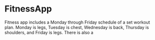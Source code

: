 # FitnessApp
Fitness app includes a Monday through Friday schedule of a set workout plan. Monday is legs, Tuesday is chest, Wednesday is back, Thursday is shoulders, and Friday is legs.
There is also a
